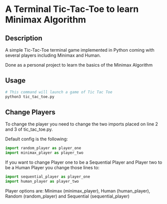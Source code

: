 # A Terminal Tic-Tac-Toe to learn Minimax Algorithm

## Description

A simple Tic-Tac-Toe terminal game implemented in Python coming with several players including Minimax and Human.

Done as a personal project to learn the basics of the Minimax Algorithm


## Usage

```bash
# This command will launch a game of Tic Tac Toe
python3 tic_tac_toe.py
```

## Change Players

To change the player you need to change the two imports placed on line 2 and 3 of tic_tac_toe.py.

Default config is the following:
```python
import random_player as player_one
import minimax_player as player_two
```

If you want to change Player one to be a Sequential Player and Player two to be a Human Player you change those lines to:
```python
import sequential_player as player_one
import human_player as player_two
```

Player options are: Minimax (minimax_player), Human (human_player), Random (random_player) and Sequential (sequential_player)
